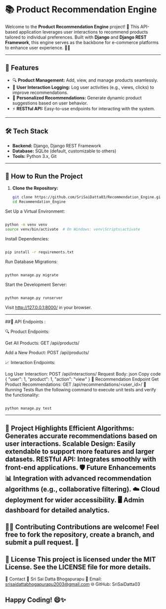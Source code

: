 # 📚 Product Recommendation Engine
  Welcome to the **Product Recommendation Engine** project! 🚀 This API-based application leverages user interactions to recommend products tailored to individual preferences. Built with **Django** and **Django REST Framework**, this engine serves as the backbone for e-commerce platforms to enhance user experience. 🛒✨

---

## 📝 Features

- 🔍 **Product Management:** Add, view, and manage products seamlessly.
- 🤝 **User Interaction Logging:** Log user activities (e.g., views, clicks) to improve recommendations.
- 🎯 **Personalized Recommendations:** Generate dynamic product suggestions based on user behavior.
- ⚡ **RESTful API:** Easy-to-use endpoints for interacting with the system.

---

## 🛠️ Tech Stack

- **Backend:** Django, Django REST Framework
- **Database:** SQLite (default, customizable to others)
- **Tools:** Python 3.x, Git

---

## 🚀 How to Run the Project

1. **Clone the Repository:**
   ```bash
   git clone https://github.com/SriSaiDatta03/Recommendation_Engine.git
   cd Recommendation_Engine
Set Up a Virtual Environment:
  ```bash

python -m venv venv
source venv/bin/activate  # On Windows: venv\Scripts\activate
```

Install Dependencies:

  ```bash

pip install -r requirements.txt
```
Run Database Migrations:

  ```bash

python manage.py migrate
```
Start the Development Server:

  ```bash

python manage.py runserver
```
Visit http://127.0.0.1:8000/ in your browser.

---

##📡 API Endpoints :

🔍 Product Endpoints:

Get All Products:
GET /api/products/

Add a New Product:
POST /api/products/

📈 Interaction Endpoints:

Log User Interaction:
POST /api/interactions/
Request Body:
json
Copy code
{
  "user": 1,
  "product": 1,
  "action": "view"
}
🎯 Recommendation Endpoint
Get Product Recommendations:
GET /api/recommendations/<user_id>/
🧪 Running Tests
Run the following command to execute unit tests and verify the functionality:

```bash

python manage.py test
```
---
🌟 Project Highlights
Efficient Algorithms: Generates accurate recommendations based on user interactions.
Scalable Design: Easily extendable to support more features and larger datasets.
RESTful API: Integrates smoothly with front-end applications.
🛡️ Future Enhancements
📊 Integration with advanced recommendation algorithms (e.g., collaborative filtering).
☁️ Cloud deployment for wider accessibility.
🖥️ Admin dashboard for detailed analytics.
---
🧑‍💻 Contributing
Contributions are welcome! Feel free to fork the repository, create a branch, and submit a pull request. 🎉
---
📄 License
This project is licensed under the MIT License. See the LICENSE file for more details.
---
💬 Contact
👤 Sri Sai Datta Bhogapurapu
📧 Email: srisaidattabhogapurapu2003@gmail.com
🌐 GitHub: SriSaiDatta03

Happy Coding! 😄✨
---
